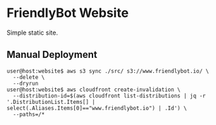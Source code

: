 # FriendlyBot Website

Simple static site.

## Manual Deployment

```console
user@host:website$ aws s3 sync ./src/ s3://www.friendlybot.io/ \
  --delete \
  --dryrun
user@host:website$ aws cloudfront create-invalidation \
  --distribution-id=$(aws cloudfront list-distributions | jq -r '.DistributionList.Items[] | select(.Aliases.Items[0]=="www.friendlybot.io") | .Id') \
  --paths=/*
```

